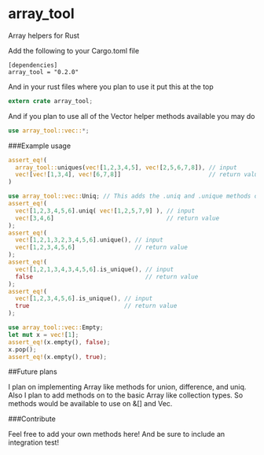 # array_tool
Array helpers for Rust

Add the following to your Cargo.toml file
```
[dependencies]
array_tool = "0.2.0"
```

And in your rust files where you plan to use it put this at the top
```rust
extern crate array_tool;
```

And if you plan to use all of the Vector helper methods available you may do
```rust
use array_tool::vec::*;
```

###Example usage

```rust
assert_eq!(
  array_tool::uniques(vec![1,2,3,4,5], vec![2,5,6,7,8]), // input
  vec![vec![1,3,4], vec![6,7,8]]                         // return value  
)

use array_tool::vec::Uniq; // This adds the .uniq and .unique methods onto Vectors
assert_eq!(
  vec![1,2,3,4,5,6].uniq( vec![1,2,5,7,9] ), // input
  vec![3,4,6]                                // return value
);
assert_eq!(
  vec![1,2,1,3,2,3,4,5,6].unique(), // input
  vec![1,2,3,4,5,6]                 // return value
);
assert_eq!(
  vec![1,2,1,3,4,3,4,5,6].is_unique(), // input
  false                                // return value
);
assert_eq!(
  vec![1,2,3,4,5,6].is_unique(), // input
  true                           // return value
);

use array_tool::vec::Empty;
let mut x = vec![1];
assert_eq!(x.empty(), false);
x.pop();
assert_eq!(x.empty(), true);
```

##Future plans

I plan on implementing Array like methods for union, difference, and uniq.  Also I plan to add
methods on to the basic Array like collection types.  So methods would be available to use on &[] and Vec.

###Contribute

Feel free to add your own methods here!  And be sure to include an integration test!
